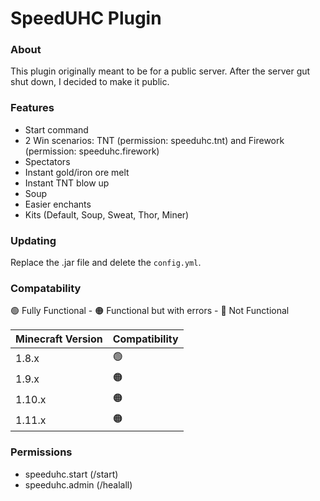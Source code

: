# SpeedUHC Plugin

### About
This plugin originally meant to be for a public server. After the server gut shut down, I decided to make it public.

### Features
- Start command
- 2 Win scenarios: TNT (permission: speeduhc.tnt) and Firework (permission: speeduhc.firework)
- Spectators
- Instant gold/iron ore melt
- Instant TNT blow up
- Soup
- Easier enchants
- Kits (Default, Soup, Sweat, Thor, Miner)

### Updating
Replace the .jar file and delete the ``config.yml``.

### Compatability
🟢 Fully Functional - 🟠 Functional but with errors - 🔴 Not Functional

| Minecraft Version  | Compatibility |
| ------------- | ------------- |
| 1.8.x  | 🟢 |
| 1.9.x  | 🟠 |
| 1.10.x  | 🟠 |
| 1.11.x  | 🟠 |

### Permissions
- speeduhc.start (/start)
- speeduhc.admin (/healall)
